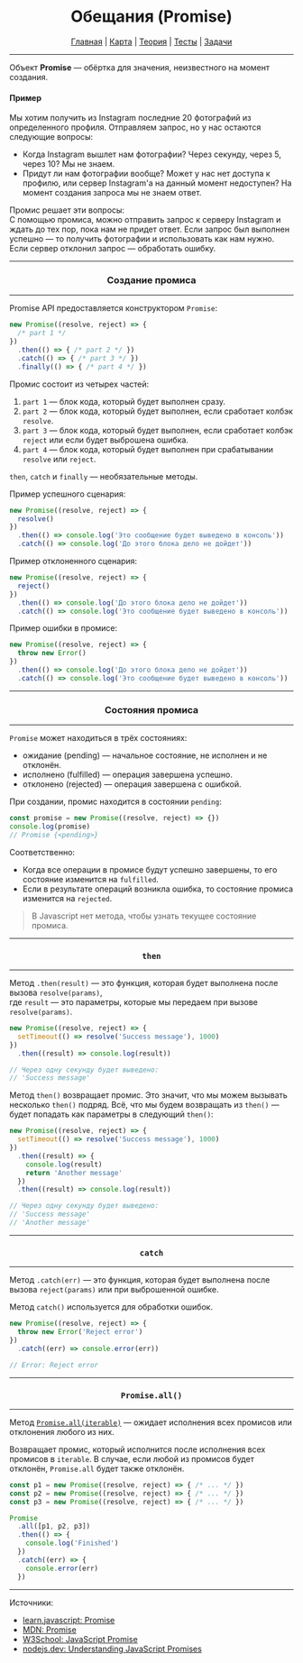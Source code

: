 <div align="center">

# Обещания (Promise)

[Главная](https://github.com/dollaween/junior-roadmap/)
|
[Карта](/roadmap/README.md)
|
[Теория](/theory/README.md)
|
[Тесты](/tests/README.md)
|
[Задачи](/tasks/README.md)

</div>

---

Объект **Promise** — обёртка для значения, неизвестного на момент создания.

#### Пример

Мы хотим получить из Instagram последние 20 фотографий из определенного профиля. Отправляем запрос, но у нас остаются следующие вопросы:
- Когда Instagram вышлет нам фотографии? Через секунду, через 5, через 10? Мы не знаем.
- Придут ли нам фотографии вообще? Может у нас нет доступа к профилю, или сервер Instagram'а на данный момент недоступен? На момент создания запроса мы не знаем ответ.

Промис решает эти вопросы:  
С помощью промиса, можно отправить запрос к серверу Instagram и ждать до тех пор, пока нам не придет ответ. Если запрос был выполнен успешно — то получить фотографии и использовать как нам нужно. Если сервер отклонил запрос — обработать ошибку.

---

<div align="center">

### Создание промиса

</div>

---

Promise API предоставляется конструктором `Promise`:

```js
new Promise((resolve, reject) => {
  /* part 1 */
})
  .then(() => { /* part 2 */ })
  .catch(() => { /* part 3 */ })
  .finally(() => { /* part 4 */ })
```

Промис состоит из четырех частей:
1. `part 1` — блок кода, который будет выполнен сразу.
2. `part 2` — блок кода, который будет выполнен, если сработает колбэк `resolve`.
3. `part 3` — блок кода, который будет выполнен, если сработает колбэк `reject` или если будет выброшена ошибка.
4. `part 4` — блок кода, который будет выполнен при срабатывании `resolve` или `reject`.

`then`, `catch` и `finally` — необязательные методы.

Пример успешного сценария:
```js
new Promise((resolve, reject) => {
  resolve()
})
  .then(() => console.log('Это сообщение будет выведено в консоль'))
  .catch(() => console.log('До этого блока дело не дойдет'))
```

Пример отклоненного сценария:
```js
new Promise((resolve, reject) => {
  reject()
})
  .then(() => console.log('До этого блока дело не дойдет'))
  .catch(() => console.log('Это сообщение будет выведено в консоль'))
```

Пример ошибки в промисе:
```js
new Promise((resolve, reject) => {
  throw new Error()
})
  .then(() => console.log('До этого блока дело не дойдет'))
  .catch(() => console.log('Это сообщение будет выведено в консоль'))
```

---

<div align="center">

### Состояния промиса

</div>

---

`Promise` может находиться в трёх состояниях:
- ожидание (pending) — начальное состояние, не исполнен и не отклонён.
- исполнено (fulfilled) — операция завершена успешно.
- отклонено (rejected) — операция завершена с ошибкой.

При создании, промис находится в состоянии `pending`:
```js
const promise = new Promise((resolve, reject) => {})
console.log(promise)
// Promise {<pending>}
```

Соответственно:
- Когда все операции в промисе будут успешно завершены, то его состояние изменится на `fulfilled`.
- Если в результате операций возникла ошибка, то состояние промиса изменится на `rejected`.

> В Javascript нет метода, чтобы узнать текущее состояние промиса.

---

<div align="center">

### `then`

</div>

---

Метод `.then(result)` — это функция, которая будет выполнена после вызова `resolve(params)`,  
где `result` — это параметры, которые мы передаем при вызове `resolve(params)`.

```js
new Promise((resolve, reject) => {
  setTimeout(() => resolve('Success message'), 1000)
})
  .then((result) => console.log(result))

// Через одну секунду будет выведено:
// 'Success message'
```

Метод `then()` возвращает промис. Это значит, что мы можем вызывать несколько `then()` подряд. Всё, что мы будем возвращать из `then()` — будет попадать как параметры в следующий `then()`:
```js
new Promise((resolve, reject) => {
  setTimeout(() => resolve('Success message'), 1000)
})
  .then((result) => {
    console.log(result)
    return 'Another message'
  })
  .then((result) => console.log(result))

// Через одну секунду будет выведено:
// 'Success message'
// 'Another message'
```

---

<div align="center">

### `catch`

</div>

---

Метод `.catch(err)` — это функция, которая будет выполнена после вызова `reject(params)` или при выброшенной ошибке.

Метод `catch()` используется для обработки ошибок.

```js
new Promise((resolve, reject) => {
  throw new Error('Reject error')
})
  .catch((err) => console.error(err))

// Error: Reject error
```

---

<div align="center">

### `Promise.all()`

</div>

---

Метод [`Promise.all(iterable)`](https://developer.mozilla.org/ru/docs/Web/JavaScript/Reference/Global_Objects/Promise/all) — ожидает исполнения всех промисов или отклонения любого из них.

Возвращает промис, который исполнится после исполнения всех промисов в `iterable`. В случае, если любой из промисов будет отклонён, `Promise.all` будет также отклонён.

```js
const p1 = new Promise((resolve, reject) => { /* ... */ })
const p2 = new Promise((resolve, reject) => { /* ... */ })
const p3 = new Promise((resolve, reject) => { /* ... */ })

Promise
  .all([p1, p2, p3])
  .then(() => {
    console.log('Finished')
  })
  .catch((err) => {
    console.error(err)
  })
```

---

Источники:
- [learn.javascript: Promise](https://learn.javascript.ru/promise)
- [MDN: Promise](https://developer.mozilla.org/ru/docs/Web/JavaScript/Reference/Global_Objects/Promise)
- [W3School: JavaScript Promise](https://www.w3schools.com/js/js_promise.asp)
- [nodejs.dev: Understanding JavaScript Promises](https://nodejs.dev/learn/understanding-javascript-promises)
